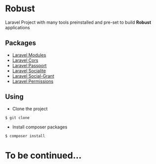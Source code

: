 # Robust

Laravel Project with many tools preinstalled and pre-set to build **Robust** applications

## Packages

- [Laravel Modules](https://github.com/nWidart/laravel-modules)
- [Laravel Cors](https://github.com/barryvdh/laravel-cors)
- [Laravel Passport](https://github.com/laravel/passport)
- [Laravel Socialite](https://github.com/laravel/socialite)
- [Laravel Social-Grant](https://github.com/adaojunior/passport-social-grant)
- [Laravel Permissions](https://github.com/spatie/laravel-permission)

## Using

- Clone the project

```console
$ git clone 
```

- Install composer packages

```console
$ composer install
```

# To be continued...